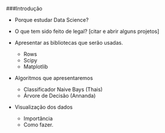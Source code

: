 ###Introdução

* Porque estudar Data Science?

* O que tem sido feito de legal? 
  [citar e abrir alguns projetos]

* Apresentar as bibliotecas que serão usadas.
  * Rows
  * Scipy
  * Matplotlib

* Algoritmos que apresentaremos
  * Classificador Naive Bays (Thais)
  * Árvore de Decisão (Annanda)

* Visualização dos dados
  * Importância
  * Como fazer.
